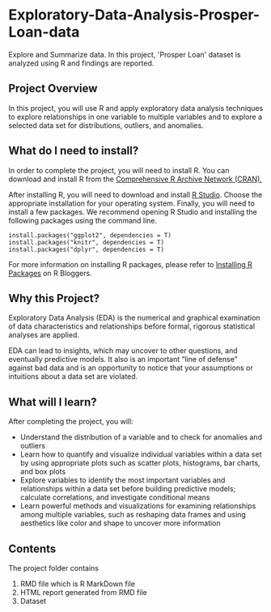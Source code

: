 # Exploratory-Data-Analysis-Prosper-Loan-data
Explore and Summarize data. In this project, 'Prosper Loan' dataset is analyzed using R and findings are reported.

## Project Overview

In this project, you will use R and apply exploratory data analysis techniques to explore relationships in one variable to multiple variables and to explore a selected data set for distributions, outliers, and anomalies.

## What do I need to install?

In order to complete the project, you will need to install R. You can download and install R from the [Comprehensive R Archive Network (CRAN).](http://cran.r-project.org/)

After installing R, you will need to download and install [R Studio](http://www.rstudio.com/products/rstudio/download/). Choose the appropriate installation for your operating system.
Finally, you will need to install a few packages. We recommend opening R Studio and installing the following packages using the command line.

```
install.packages("ggplot2", dependencies = T) 
install.packages("knitr", dependencies = T)
install.packages("dplyr", dependencies = T)
```
For more information on installing R packages, please refer to [Installing R Packages](http://www.r-bloggers.com/installing-r-packages/) on R Bloggers.

## Why this Project?

Exploratory Data Analysis (EDA) is the numerical and graphical examination of data characteristics and relationships before formal, rigorous statistical analyses are applied.

EDA can lead to insights, which may uncover to other questions, and eventually predictive models. It also is an important “line of defense” against bad data and is an opportunity to notice that your assumptions or intuitions about a data set are violated.

## What will I learn?
After completing the project, you will:
- Understand the distribution of a variable and to check for anomalies and outliers
- Learn how to quantify and visualize individual variables within a data set by using appropriate plots such as scatter plots, histograms, bar charts, and box plots
- Explore variables to identify the most important variables and relationships within a data set before building predictive models; calculate correlations, and investigate conditional means
- Learn powerful methods and visualizations for examining relationships among multiple variables, such as reshaping data frames and using aesthetics like color and shape to uncover more information

## Contents

The project folder contains
1. RMD file which is R MarkDown file
2. HTML report generated from RMD file
3. Dataset
